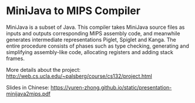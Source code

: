 # MiniJava to MIPS Compiler

MiniJava is a subset of Java. This compiler takes MiniJava source files as inputs and outputs corresponding MIPS assembly code, and meanwhile generates intermediate representations Piglet, Spiglet and Kanga. The entire procedure consists of phases such as type checking, generating and simplifying assembly-like code, allocating registers and adding stack frames.

More details about the project: http://web.cs.ucla.edu/~palsberg/course/cs132/project.html

Slides in Chinese: https://yuren-zhong.github.io/static/presentation-minijava2mips.pdf
